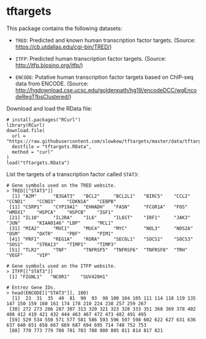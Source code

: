 # tftargets

This package contains the following datasets:

* `TRED`: Predicted and known human transcription factor targets. (Source:
  https://cb.utdallas.edu/cgi-bin/TRED/)

* `ITFP`: Predicted human transcription factor targets. (Source:
  http://itfp.biosino.org/itfp/)

* `ENCODE`: Putative human transcription factor targets based on ChIP-seq data
  from ENCODE. (Source:
  http://hgdownload.cse.ucsc.edu/goldenpath/hg19/encodeDCC/wgEncodeRegTfbsClustered/)

Download and load the RData file:

```{r}
# install.packages("RCurl")
library(RCurl)
download.file(
  url = "https://raw.githubusercontent.com/slowkow/tftargets/master/data/tftargets.RData",
  destfile = "tftargets.RData",
  method = "curl"
)
load("tftargets.RData")
```

List the targets of a transcription factor called `STAT3`:

```{r}
# Gene symbols used on the TRED website.
> TRED[["STAT3"]]
  [1] "A2M"      "B3GAT3"   "BCL2"     "BCL2L1"   "BIRC5"    "CCL2"     "CCND1"    "CCND3"    "CDKN1A"   "CEBPB"   
 [11] "CSRP1"    "CYP19A1"  "EHHADH"   "FASN"     "FCGR1A"   "FOS"      "HMOX1"    "HSPCA"    "HSPCB"    "IGF1"    
 [21] "IL10"     "IL2RA"    "IL6"      "IL6ST"    "IRF1"     "JAK3"     "JUN"      "KIAA0146" "LBP"      "MCL1"    
 [31] "MIA2"     "MUC1"     "MUC4"     "MYC"      "NOL3"     "NOS2A"    "OSM"      "OXTR"     "PBF"      "PIM1"    
 [41] "PRF1"     "REG1A"    "RORA"     "SEC6L1"   "SOCS1"    "SOCS3"    "SOS1"     "STRA13"   "TIMP1"    "TIMP3"   
 [51] "TLR2"     "TNF"      "TNFRSF5"  "TNFRSF6"  "TNFRSF8"  "TRH"      "VEGF"     "VIP" 

# Gene symbols used on the ITFP website.
> ITFP[["STAT3"]]
 [1] "FIGNL1"   "NCOR1"    "SUV420H1"

# Entrez Gene IDs.
> head(ENCODE[["STAT3"]], 100)
  [1]  23  31  35  40  81  90  93  98 100 104 105 111 114 118 119 135 147 150 159 160 161 174 178 210 224 238 257 259 267
 [30] 272 273 286 287 307 313 320 321 323 328 333 351 368 369 378 402 408 412 419 421 432 444 463 467 472 473 482 491 495
 [59] 529 534 550 571 577 581 586 593 596 597 598 602 622 627 631 636 637 640 651 658 667 669 687 694 695 714 740 752 753
 [88] 770 773 779 780 781 783 788 800 805 811 814 817 821
```
